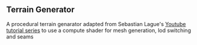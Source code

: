 ## Terrain Generator
A procedural terrain genarator adapted from Sebastian Lague's [Youtube tutorial series](https://www.youtube.com/watch?v=wbpMiKiSKm8) to use a compute shader for mesh generation, lod switching and seams